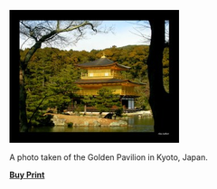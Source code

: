 [![Golden Temple](golden-paradise-700.jpg)](http://alexphotography.wordpress.com/2008/05/06/golden-paradise/golden-paradise-700/)

A photo taken of the Golden Pavilion in Kyoto, Japan.

**[Buy Print](http://www.deviantart.com/print/255121/)**